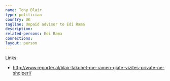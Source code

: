 ```yaml
---
name: Tony Blair
type: politician
country: UK
tagline: Unpaid advisor to Edi Rama
description:
related-persons: Edi Rama
connections:
layout: person
---
```

Links:
* <http://www.reporter.al/blair-takohet-me-ramen-gjate-vizites-private-ne-shqiperi/>
